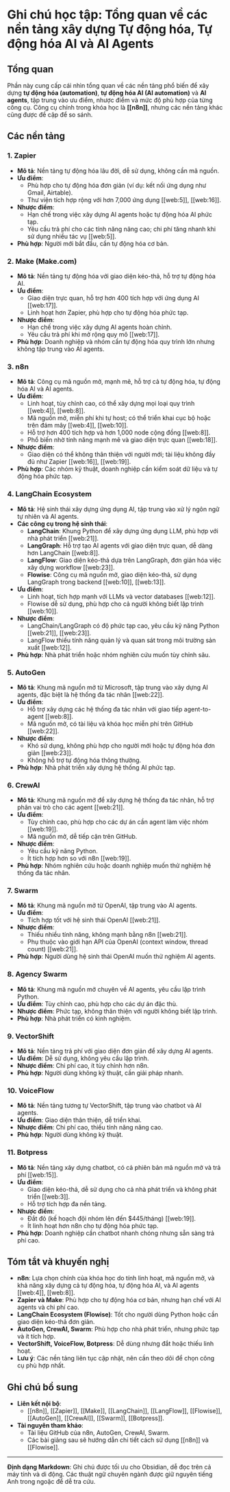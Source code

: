 # Ghi chú học tập: Tổng quan về các nền tảng xây dựng Tự động hóa, Tự động hóa AI và AI Agents

## Tổng quan
Phần này cung cấp cái nhìn tổng quan về các nền tảng phổ biến để xây dựng **tự động hóa (automation)**, **tự động hóa AI (AI automation)** và **AI agents**, tập trung vào ưu điểm, nhược điểm và mức độ phù hợp của từng công cụ. Công cụ chính trong khóa học là **[[n8n]]**, nhưng các nền tảng khác cũng được đề cập để so sánh.

## Các nền tảng

### 1. Zapier
- **Mô tả**: Nền tảng tự động hóa lâu đời, dễ sử dụng, không cần mã nguồn.
- **Ưu điểm**:
  - Phù hợp cho tự động hóa đơn giản (ví dụ: kết nối ứng dụng như Gmail, Airtable).
  - Thư viện tích hợp rộng với hơn 7,000 ứng dụng [[web:5]], [[web:16]].
- **Nhược điểm**:
  - Hạn chế trong việc xây dựng AI agents hoặc tự động hóa AI phức tạp.
  - Yêu cầu trả phí cho các tính năng nâng cao; chi phí tăng nhanh khi sử dụng nhiều tác vụ [[web:5]].
- **Phù hợp**: Người mới bắt đầu, cần tự động hóa cơ bản.

### 2. Make (Make.com)
- **Mô tả**: Nền tảng tự động hóa với giao diện kéo-thả, hỗ trợ tự động hóa AI.
- **Ưu điểm**:
  - Giao diện trực quan, hỗ trợ hơn 400 tích hợp với ứng dụng AI [[web:17]].
  - Linh hoạt hơn Zapier, phù hợp cho tự động hóa phức tạp.
- **Nhược điểm**:
  - Hạn chế trong việc xây dựng AI agents hoàn chỉnh.
  - Yêu cầu trả phí khi mở rộng quy mô [[web:17]].
- **Phù hợp**: Doanh nghiệp và nhóm cần tự động hóa quy trình lớn nhưng không tập trung vào AI agents.

### 3. n8n
- **Mô tả**: Công cụ mã nguồn mở, mạnh mẽ, hỗ trợ cả tự động hóa, tự động hóa AI và AI agents.
- **Ưu điểm**:
  - Linh hoạt, tùy chỉnh cao, có thể xây dựng mọi loại quy trình [[web:4]], [[web:8]].
  - Mã nguồn mở, miễn phí khi tự host; có thể triển khai cục bộ hoặc trên đám mây [[web:4]], [[web:10]].
  - Hỗ trợ hơn 400 tích hợp và hơn 1,000 node cộng đồng [[web:8]].
  - Phổ biến nhờ tính năng mạnh mẽ và giao diện trực quan [[web:18]].
- **Nhược điểm**:
  - Giao diện có thể không thân thiện với người mới; tài liệu không đầy đủ như Zapier [[web:16]], [[web:19]].
- **Phù hợp**: Các nhóm kỹ thuật, doanh nghiệp cần kiểm soát dữ liệu và tự động hóa phức tạp.

### 4. LangChain Ecosystem
- **Mô tả**: Hệ sinh thái xây dựng ứng dụng AI, tập trung vào xử lý ngôn ngữ tự nhiên và AI agents.
- **Các công cụ trong hệ sinh thái**:
  - **LangChain**: Khung Python để xây dựng ứng dụng LLM, phù hợp với nhà phát triển [[web:21]].
  - **LangGraph**: Hỗ trợ tạo AI agents với giao diện trực quan, dễ dàng hơn LangChain [[web:8]].
  - **LangFlow**: Giao diện kéo-thả dựa trên LangGraph, đơn giản hóa việc xây dựng workflow [[web:23]].
  - **Flowise**: Công cụ mã nguồn mở, giao diện kéo-thả, sử dụng LangGraph trong backend [[web:10]], [[web:13]].
- **Ưu điểm**:
  - Linh hoạt, tích hợp mạnh với LLMs và vector databases [[web:12]].
  - Flowise dễ sử dụng, phù hợp cho cả người không biết lập trình [[web:10]].
- **Nhược điểm**:
  - LangChain/LangGraph có độ phức tạp cao, yêu cầu kỹ năng Python [[web:21]], [[web:23]].
  - LangFlow thiếu tính năng quản lý và quan sát trong môi trường sản xuất [[web:12]].
- **Phù hợp**: Nhà phát triển hoặc nhóm nghiên cứu muốn tùy chỉnh sâu.

### 5. AutoGen
- **Mô tả**: Khung mã nguồn mở từ Microsoft, tập trung vào xây dựng AI agents, đặc biệt là hệ thống đa tác nhân [[web:22]].
- **Ưu điểm**:
  - Hỗ trợ xây dựng các hệ thống đa tác nhân với giao tiếp agent-to-agent [[web:8]].
  - Mã nguồn mở, có tài liệu và khóa học miễn phí trên GitHub [[web:22]].
- **Nhược điểm**:
  - Khó sử dụng, không phù hợp cho người mới hoặc tự động hóa đơn giản [[web:23]].
  - Không hỗ trợ tự động hóa thông thường.
- **Phù hợp**: Nhà phát triển xây dựng hệ thống AI phức tạp.

### 6. CrewAI
- **Mô tả**: Khung mã nguồn mở để xây dựng hệ thống đa tác nhân, hỗ trợ phân vai trò cho các agent [[web:21]].
- **Ưu điểm**:
  - Tùy chỉnh cao, phù hợp cho các dự án cần agent làm việc nhóm [[web:19]].
  - Mã nguồn mở, dễ tiếp cận trên GitHub.
- **Nhược điểm**:
  - Yêu cầu kỹ năng Python.
  - Ít tích hợp hơn so với n8n [[web:19]].
- **Phù hợp**: Nhóm nghiên cứu hoặc doanh nghiệp muốn thử nghiệm hệ thống đa tác nhân.

### 7. Swarm
- **Mô tả**: Khung mã nguồn mở từ OpenAI, tập trung vào AI agents.
- **Ưu điểm**:
  - Tích hợp tốt với hệ sinh thái OpenAI [[web:21]].
- **Nhược điểm**:
  - Thiếu nhiều tính năng, không mạnh bằng n8n [[web:21]].
  - Phụ thuộc vào giới hạn API của OpenAI (context window, thread count) [[web:21]].
- **Phù hợp**: Người dùng hệ sinh thái OpenAI muốn thử nghiệm AI agents.

### 8. Agency Swarm
- **Mô tả**: Khung mã nguồn mở chuyên về AI agents, yêu cầu lập trình Python.
- **Ưu điểm**: Tùy chỉnh cao, phù hợp cho các dự án đặc thù.
- **Nhược điểm**: Phức tạp, không thân thiện với người không biết lập trình.
- **Phù hợp**: Nhà phát triển có kinh nghiệm.

### 9. VectorShift
- **Mô tả**: Nền tảng trả phí với giao diện đơn giản để xây dựng AI agents.
- **Ưu điểm**: Dễ sử dụng, không yêu cầu lập trình.
- **Nhược điểm**: Chi phí cao, ít tùy chỉnh hơn n8n.
- **Phù hợp**: Người dùng không kỹ thuật, cần giải pháp nhanh.

### 10. VoiceFlow
- **Mô tả**: Nền tảng tương tự VectorShift, tập trung vào chatbot và AI agents.
- **Ưu điểm**: Giao diện thân thiện, dễ triển khai.
- **Nhược điểm**: Chi phí cao, thiếu tính năng nâng cao.
- **Phù hợp**: Người dùng không kỹ thuật.

### 11. Botpress
- **Mô tả**: Nền tảng xây dựng chatbot, có cả phiên bản mã nguồn mở và trả phí [[web:15]].
- **Ưu điểm**:
  - Giao diện kéo-thả, dễ sử dụng cho cả nhà phát triển và không phát triển [[web:3]].
  - Hỗ trợ tích hợp đa nền tảng.
- **Nhược điểm**:
  - Đắt đỏ (kế hoạch đội nhóm lên đến $445/tháng) [[web:19]].
  - Ít linh hoạt hơn n8n cho tự động hóa phức tạp.
- **Phù hợp**: Doanh nghiệp cần chatbot nhanh chóng nhưng sẵn sàng trả phí cao.

## Tóm tắt và khuyến nghị
- **n8n**: Lựa chọn chính của khóa học do tính linh hoạt, mã nguồn mở, và khả năng xây dựng cả tự động hóa, tự động hóa AI, và AI agents [[web:4]], [[web:8]].
- **Zapier và Make**: Phù hợp cho tự động hóa cơ bản, nhưng hạn chế với AI agents và chi phí cao.
- **LangChain Ecosystem (Flowise)**: Tốt cho người dùng Python hoặc cần giao diện kéo-thả đơn giản.
- **AutoGen, CrewAI, Swarm**: Phù hợp cho nhà phát triển, nhưng phức tạp và ít tích hợp.
- **VectorShift, VoiceFlow, Botpress**: Dễ dùng nhưng đắt hoặc thiếu linh hoạt.
- **Lưu ý**: Các nền tảng liên tục cập nhật, nên cần theo dõi để chọn công cụ phù hợp nhất.

## Ghi chú bổ sung
- **Liên kết nội bộ**:
  - [[n8n]], [[Zapier]], [[Make]], [[LangChain]], [[LangFlow]], [[Flowise]], [[AutoGen]], [[CrewAI]], [[Swarm]], [[Botpress]].
- **Tài nguyên tham khảo**:
  - Tài liệu GitHub của n8n, AutoGen, CrewAI, Swarm.
  - Các bài giảng sau sẽ hướng dẫn chi tiết cách sử dụng [[n8n]] và [[Flowise]].

---

**Định dạng Markdown**: Ghi chú được tối ưu cho Obsidian, dễ đọc trên cả máy tính và di động. Các thuật ngữ chuyên ngành được giữ nguyên tiếng Anh trong ngoặc để dễ tra cứu.[](https://blog.n8n.io/ai-agent-frameworks/)[](https://n8n.io/)[](https://www.lindy.ai/blog/ai-automation-platform)